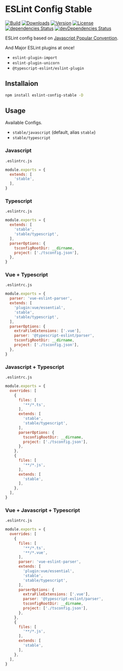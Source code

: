 # ESLint Config Stable

<p>
  <a href="https://github.com/wan2land/eslint-config-stable/actions?query=workflow%3A%22Node.js+CI%22"><img alt="Build" src="https://img.shields.io/github/workflow/status/wan2land/eslint-config-stable/Node.js%20CI?logo=github&style=flat-square" /></a>
  <a href="https://npmcharts.com/compare/eslint-config-stable?minimal=true"><img alt="Downloads" src="https://img.shields.io/npm/dt/eslint-config-stable.svg?style=flat-square" /></a>
  <a href="https://www.npmjs.com/package/eslint-config-stable"><img alt="Version" src="https://img.shields.io/npm/v/eslint-config-stable.svg?style=flat-square" /></a>
  <a href="https://www.npmjs.com/package/eslint-config-stable"><img alt="License" src="https://img.shields.io/npm/l/eslint-config-stable.svg?style=flat-square" /></a>
  <br />
  <a href="https://david-dm.org/wan2land/eslint-config-stable"><img alt="dependencies Status" src="https://img.shields.io/david/wan2land/eslint-config-stable.svg?style=flat-square" /></a>
  <a href="https://david-dm.org/wan2land/eslint-config-stable?type=dev"><img alt="devDependencies Status" src="https://img.shields.io/david/dev/wan2land/eslint-config-stable.svg?style=flat-square" /></a>
</p>

ESLint config based on [Javascript Popular Convention](http://sideeffect.kr/popularconvention#javascript).

And Major ESLint plugins at once!

- `eslint-plugin-import`
- `eslint-plugin-unicorn`
- `@typescript-eslint/eslint-plugin`

## Installaion

```bash
npm install eslint-config-stable -D
```

## Usage

Available Configs.

- `stable/javascript` (default, alias `stable`)
- `stable/typescript`

### Javascript

`.eslintrc.js`

```js
module.exports = {
  extends: [
    'stable',
  ],
}
```

### Typescript

`.eslintrc.js`

```js
module.exports = {
  extends: [
    'stable',
    'stable/typescript',
  ],
  parserOptions: {
    tsconfigRootDir: __dirname,
    project: ['./tsconfig.json'],
  },
}
```

### Vue + Typescript

`.eslintrc.js`

```js
module.exports = {
  parser: 'vue-eslint-parser',
  extends: [
    'plugin:vue/essential',
    'stable',
    'stable/typescript',
  ],
  parserOptions: {
    extraFileExtensions: ['.vue'],
    parser: '@typescript-eslint/parser',
    tsconfigRootDir: __dirname,
    project: ['./tsconfig.json'],
  },
}
```

### Javascript + Typescript

`.eslintrc.js`

```js
module.exports = {
  overrides: [
    {
      files: [
        '**/*.ts',
      ],
      extends: [
        'stable',
        'stable/typescript',
      ],
      parserOptions: {
        tsconfigRootDir: __dirname,
        project: ['./tsconfig.json'],
      },
    },
    {
      files: [
        '**/*.js',
      ],
      extends: [
        'stable',
      ],
    },
  ],
}
```

### Vue + Javascript + Typescript

`.eslintrc.js`

```js
module.exports = {
  overrides: [
    {
      files: [
        '**/*.ts',
        '**/*.vue',
      ],
      parser: 'vue-eslint-parser',
      extends: [
        'plugin:vue/essential',
        'stable',
        'stable/typescript',
      ],
      parserOptions: {
        extraFileExtensions: ['.vue'],
        parser: '@typescript-eslint/parser',
        tsconfigRootDir: __dirname,
        project: ['./tsconfig.json'],
      },
    },
    {
      files: [
        '**/*.js',
      ],
      extends: [
        'stable',
      ],
    },
  ],
}
```

